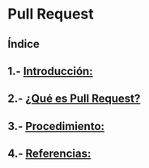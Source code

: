 # Pull Request
## Índice
## 1.- [ Introducción: ](https://github.com/Moisesmart/PullResquet/blob/main/Introduccion.md)
## 2.- [ ¿Qué es Pull Request? ](https://github.com/Moisesmart/PullResquet/blob/main/quees.md)
## 3.- [ Procedimiento: ](https://github.com/Moisesmart/PullResquet/blob/main/procedimiento.md)
## 4.- [ Referencias:  ](https://github.com/Moisesmart/PullResquet/blob/main/referencias.md)
